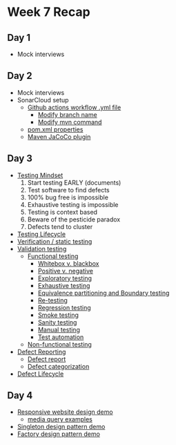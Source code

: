 # Week 7 Recap

## Day 1
- Mock interviews

## Day 2
- Mock interviews
- SonarCloud setup
    - [Github actions workflow .yml file](https://github.com/211018jwa/student-management-app-sprint1/blob/main/.github/workflows/build.yml)
        - [Modify branch name](https://github.com/211018jwa/student-management-app-sprint1/blob/main/.github/workflows/build.yml#L5)
        - [Modify mvn command](https://github.com/211018jwa/student-management-app-sprint1/blob/main/.github/workflows/build.yml#L36)
    - [pom.xml properties](https://github.com/211018jwa/student-management-app-sprint1/blob/main/gradify/pom.xml#L13-L15)
    - [Maven JaCoCo plugin](https://github.com/211018jwa/student-management-app-sprint1/blob/main/gradify/pom.xml#L74-L92)

## Day 3
- [Testing Mindset](https://github.com/211018jwa/training/blob/main/week-7/day-3/testing.md#testing-mindset)
    1. Start testing EARLY (documents)
    2. Test software to find defects
    3. 100% bug free is impossible
    4. Exhaustive testing is impossible
    5. Testing is context based
    6. Beware of the pesticide paradox
    7. Defects tend to cluster
- [Testing Lifecycle](https://github.com/211018jwa/training/blob/main/week-7/day-3/testing.md#testing-lifecycle)
- [Verification / static testing](https://github.com/211018jwa/training/blob/main/week-7/day-3/testing.md#verification)
- [Validation testing](https://github.com/211018jwa/training/blob/main/week-7/day-3/testing.md#validation)
    - [Functional testing](https://github.com/211018jwa/training/blob/main/week-7/day-3/testing.md#functional-testing)
        - [Whitebox v. blackbox](https://github.com/211018jwa/training/blob/main/week-7/day-3/testing.md#whitebox-v-blackbox-testing)
        - [Positive v. negative](https://github.com/211018jwa/training/blob/main/week-7/day-3/testing.md#positive--negative-testing)
        - [Exploratory testing](https://github.com/211018jwa/training/blob/main/week-7/day-3/testing.md#exploratory-testing)
        - [Exhaustive testing](https://github.com/211018jwa/training/blob/main/week-7/day-3/testing.md#exhaustive-testing)
        - [Equivalence partitioning and Boundary testing](https://github.com/211018jwa/training/blob/main/week-7/day-3/testing.md#equivalence-partitioning--boundary-testing)
        - [Re-testing](https://github.com/211018jwa/training/blob/main/week-7/day-3/testing.md#re-testing)
        - [Regression testing](https://github.com/211018jwa/training/blob/main/week-7/day-3/testing.md#regression-testing)
        - [Smoke testing](https://github.com/211018jwa/training/blob/main/week-7/day-3/testing.md#smoke-testing)
        - [Sanity testing](https://github.com/211018jwa/training/blob/main/week-7/day-3/testing.md#sanity-testing)
        - [Manual testing](https://github.com/211018jwa/training/blob/main/week-7/day-3/testing.md#manual-testing)
        - [Test automation](https://github.com/211018jwa/training/blob/main/week-7/day-3/testing.md#test-automation)
    - [Non-functional testing](https://github.com/211018jwa/training/blob/main/week-7/day-3/testing.md#non-functional-testing)
- [Defect Reporting](https://github.com/211018jwa/training/blob/main/week-7/day-3/testing.md#defects-and-defect-reporting)
    - [Defect report](https://github.com/211018jwa/training/blob/main/week-7/day-3/testing.md#defect-report)
    - [Defect categorization](https://github.com/211018jwa/training/blob/main/week-7/day-3/testing.md#defect-categorization)
- [Defect Lifecycle](https://github.com/211018jwa/training/blob/main/week-7/day-3/testing.md#defect-lifecycle)

## Day 4
- [Responsive website design demo](https://github.com/211018jwa/training/tree/main/week-7/day-4/responsive-design)
    - [media query examples](https://github.com/211018jwa/training/blob/main/week-7/day-4/responsive-design/style.css#L95-L142)
- [Singleton design pattern demo](https://github.com/211018jwa/training/blob/main/week-7/day-4/singleton-design-pattern-demo/src/com/revature/demo/Singleton.java#L18-L36)
- [Factory design pattern demo](https://github.com/211018jwa/training/blob/main/week-7/day-4/factory-design-pattern-demo/src/com/revature/demo/AnimalFactory.java#L3-L27)
